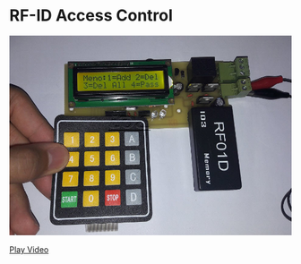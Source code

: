 # RF-ID Access Control

![Programmable Relay Timer](IMG/20170803_110919.jpg)

[Play Video](https://youtu.be/mKpU7LMr5Sw)


